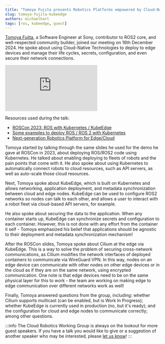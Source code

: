 ```yaml
---
title: "Tomoya Fujita presents Robotics Platforms empowered by Cloud-Native Technologies"
slug: tomoya-fujita-kubeedge
authors: michaelhart
tags: [ros, kubeedge, guest]
---
```


[Tomoya Fujita](https://github.com/fujitatomoya), a Software Engineer at Sony, contributor to ROS2 core, and well-respected community builder, joined our meeting on 16th December 2024. He spoke about using Cloud-Native Technologies to deploy to edge devices and manage their life cycles, secrets, configuration, and even secure their network connections.

<iframe class="youtube-video" src="https://www.youtube.com/embed/JBaNNQQxq9c?si=SqFSlXxBl-KEo_po" title="YouTube video player" frameborder="0" allow="accelerometer; autoplay; clipboard-write; encrypted-media; gyroscope; picture-in-picture; web-share" referrerpolicy="strict-origin-when-cross-origin" allowfullscreen></iframe>

<!-- truncate -->

Resources used during the talk:
- [ROSCon 2023: ROS with Kubernetes / KubeEdge](https://roscon.ros.org/2023/talks/ROS_with_KubernetesKubeEdge.pdf)
- [Some examples to deploy ROS / ROS 2 with Kubernetes](https://github.com/fujitatomoya/ros_k8s)
- [Next-generation Robotics Platform for Edge/Cloud](https://static.sched.com/hosted_files/colocatedeventsna2024/15/Cilium%2BeBPF-Day-NA_Cilium-with-KubeEdge.v0.pdf)

Tomoya started by talking through the same slides he used for the demo he gave at ROSCon in 2023, about deploying ROS/ROS2 code using Kubernetes. He talked about enabling deploying to fleets of robots and the pain points that come with it. He also spoke about using Kubernetes to automatically connect robots to cloud resources, such as API servers, as well as auto-scale those cloud resources.

Next, Tomoya spoke about KubeEdge, which is built on Kubernetes and allows networking, application deployment, and metadata synchronization between cloud and edge nodes. KubeEdge can be used to configure ROS2 networks so nodes can talk to each other, and allows a user to interact with a robot fleet via cloud-based API servers, for example.

He also spoke about securing the data to the application. When any container starts up, KubeEdge can synchronize secrets and configuration to each container. However, this is not done with any effort from the container it self - Tomoya emphasized his belief that applications should be agnostic to their deployment and metadata synchronization mechanism!

After the ROSCon slides, Tomoya spoke about Cilium at the edge via KubeEdge. This is a way to solve the problem of securing cross-network communications, as Cilium modifies the network interfaces of deployed containers to communicate via WireGuard VPN. In this way, nodes on an edge device can communicate with other nodes on other edge devices or in the cloud as if they are on the same network, using encrypted communication. One note is that edge devices need to be on the same physical layer for this to work - the team are working on making edge to edge communication over different networks work as well!

Finally, Tomoya answered questions from the group, including: whether Cilium supports multicast (can be enabled, but is Work In Progress); whether KubeEdge is currently used in production (no, but it's ready); and the configuration for cloud and edge nodes to communicate correctly; among other questions.

:::info
The Cloud Robotics Working Group is always on the lookout for more guest speakers. If you have a talk you would like to give or a suggestion of another speaker who may be interested, please [let us know](/meetings)!
:::
